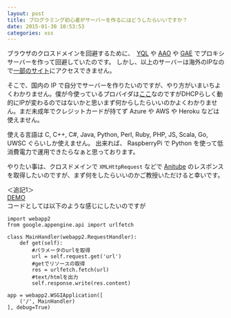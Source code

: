 ```yaml
---
layout: post
title: プログラミング初心者がサーバーを作るにはどうしたらいいですか？
date: 2015-01-30 10:53:53
categories: xss
---
```

<p>ブラウザのクロスドメインを回避するために、　<a href="https://developer.yahoo.com/yql/" rel="nofollow">YQL</a> や <a href="http://allow-any-origin.appspot.com/" rel="nofollow">AAO</a> や <a href="https://cloud.google.com/appengine/" rel="nofollow">GAE</a> でプロキシサーバーを作って回避していたのです。 しかし、以上のサーバーは海外のIPなので<a href="http://www.anitube.se/" rel="nofollow">一部のサイト</a>にアクセスできません。</p>

<p>そこで、国内の IP で自分でサーバーを作りたいのですが、やり方がいまいちよくわかりません。僕が今使っているプロバイダは<a href="http://www.tamashima.tv/add/internet/charge.html" rel="nofollow">ここ</a>なのですがDHCPらしく動的にIPが変わるのではないかと思いまず何からしたらいいのかよくわかりません。まだ未成年でクレジットカードが持てず Azure や AWS や Heroku などは使えません。</p>

<p>使える言語は C, C++, C#, Java, Python, Perl, Ruby, PHP, JS, Scala, Go, UWSC ぐらいしか使えません。 出来れば、 RaspberryPi で Python を使って低消費電力で運用できたらなぁと思っております。</p>

<p>やりたい事は、クロスドメインで <code>XMLHttpRequest</code> などで <a href="http://www.anitube.se/" rel="nofollow">Anitube</a> のレスポンスを取得したいのですが、まず何をしたらいいのかご教授いただけると幸いです。</p>

<p>＜追記1＞<br>
<a href="http://anime-japan.appspot.com/?url=http://www.anitube.se/" rel="nofollow">DEMO</a><br>
コードとしては以下のような感じにしたいのですが</p>

```
import webapp2
from google.appengine.api import urlfetch

class MainHandler(webapp2.RequestHandler):
    def get(self):
        #パラメータのurlを取得
        url = self.request.get('url')
        #getでリソースの取得
        res = urlfetch.fetch(url)
        #text/htmlを出力
        self.response.write(res.content)

app = webapp2.WSGIApplication([
    ('/', MainHandler)
], debug=True)
```
